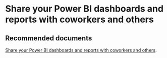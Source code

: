   <properties
	pageTitle="sharing or accessing a dashboard or report"
	description="sharing or accessing a dashboard or report"
	service="microsoft.PowerBIDedicated"
	resource="capacities"
	authors="pjfreitas"
	ms.author="pfreitas"	
	displayOrder="1050"
	selfHelpType="generic"
	supportTopicIds="32628155"
	productPesIds="16334"
	cloudEnvironments="public, MoonCake, fairfax" 
	articleId="af5c9428-f7d8-8e6e-3bcb-44e6381fa95d"
/>

# Share your Power BI dashboards and reports with coworkers and others

## **Recommended documents**

[Share your Power BI dashboards and reports with coworkers and others](https://docs.microsoft.com/power-bi/service-share-dashboards).<br>